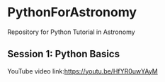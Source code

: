 # PythonForAstronomy
Repository for Python Tutorial in Astronomy


## Session 1: Python Basics

YouTube video link:https://youtu.be/HfYR0uwYAyM
